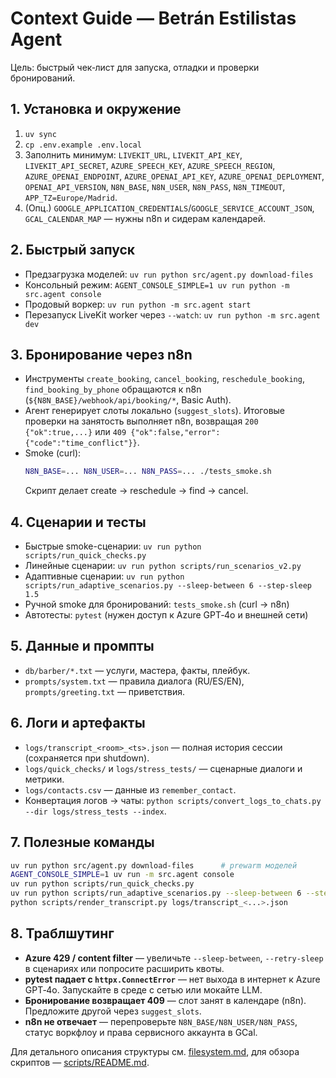 # Context Guide — Betrán Estilistas Agent

Цель: быстрый чек‑лист для запуска, отладки и проверки бронирований.

## 1. Установка и окружение
1. `uv sync`
2. `cp .env.example .env.local`
3. Заполнить минимум: `LIVEKIT_URL`, `LIVEKIT_API_KEY`, `LIVEKIT_API_SECRET`, `AZURE_SPEECH_KEY`, `AZURE_SPEECH_REGION`, `AZURE_OPENAI_ENDPOINT`, `AZURE_OPENAI_API_KEY`, `AZURE_OPENAI_DEPLOYMENT`, `OPENAI_API_VERSION`, `N8N_BASE`, `N8N_USER`, `N8N_PASS`, `N8N_TIMEOUT`, `APP_TZ=Europe/Madrid`.
4. (Опц.) `GOOGLE_APPLICATION_CREDENTIALS`/`GOOGLE_SERVICE_ACCOUNT_JSON`, `GCAL_CALENDAR_MAP` — нужны n8n и сидерам календарей.

## 2. Быстрый запуск
- Предзагрузка моделей: `uv run python src/agent.py download-files`
- Консольный режим: `AGENT_CONSOLE_SIMPLE=1 uv run python -m src.agent console`
- Продовый воркер: `uv run python -m src.agent start`
- Перезапуск LiveKit worker через `--watch`: `uv run python -m src.agent dev`

## 3. Бронирование через n8n
- Инструменты `create_booking`, `cancel_booking`, `reschedule_booking`, `find_booking_by_phone` обращаются к n8n (`${N8N_BASE}/webhook/api/booking/*`, Basic Auth).
- Агент генерирует слоты локально (`suggest_slots`). Итоговые проверки на занятость выполняет n8n, возвращая `200 {"ok":true,...}` или `409 {"ok":false,"error":{"code":"time_conflict"}}`.
- Smoke (curl):
  ```bash
  N8N_BASE=... N8N_USER=... N8N_PASS=... ./tests_smoke.sh
  ```
  Скрипт делает create → reschedule → find → cancel.

## 4. Сценарии и тесты
- Быстрые smoke-сценарии: `uv run python scripts/run_quick_checks.py`
- Линейные сценарии: `uv run python scripts/run_scenarios_v2.py`
- Адаптивные сценарии: `uv run python scripts/run_adaptive_scenarios.py --sleep-between 6 --step-sleep 1.5`
- Ручной smoke для бронирований: `tests_smoke.sh` (curl → n8n)
- Автотесты: `pytest` (нужен доступ к Azure GPT‑4o и внешней сети)

## 5. Данные и промпты
- `db/barber/*.txt` — услуги, мастера, факты, плейбук.
- `prompts/system.txt` — правила диалога (RU/ES/EN), `prompts/greeting.txt` — приветствия.

## 6. Логи и артефакты
- `logs/transcript_<room>_<ts>.json` — полная история сессии (сохраняется при shutdown).
- `logs/quick_checks/` и `logs/stress_tests/` — сценарные диалоги и метрики.
- `logs/contacts.csv` — данные из `remember_contact`.
- Конвертация логов → чаты: `python scripts/convert_logs_to_chats.py --dir logs/stress_tests --index`.

## 7. Полезные команды
```bash
uv run python src/agent.py download-files      # prewarm моделей
AGENT_CONSOLE_SIMPLE=1 uv run -m src.agent console
uv run python scripts/run_quick_checks.py
uv run python scripts/run_adaptive_scenarios.py --sleep-between 6 --step-sleep 1.5
python scripts/render_transcript.py logs/transcript_<...>.json
```

## 8. Траблшутинг
- **Azure 429 / content filter** — увеличьте `--sleep-between`, `--retry-sleep` в сценариях или попросите расширить квоты.
- **pytest падает с `httpx.ConnectError`** — нет выхода в интернет к Azure GPT‑4o. Запускайте в среде с сетью или мокайте LLM.
- **Бронирование возвращает 409** — слот занят в календаре (n8n). Предложите другой через `suggest_slots`.
- **n8n не отвечает** — перепроверьте `N8N_BASE/N8N_USER/N8N_PASS`, статус воркфлоу и права сервисного аккаунта в GCal.

Для детального описания структуры см. [filesystem.md](../filesystem.md), для обзора скриптов — [scripts/README.md](../scripts/README.md).
